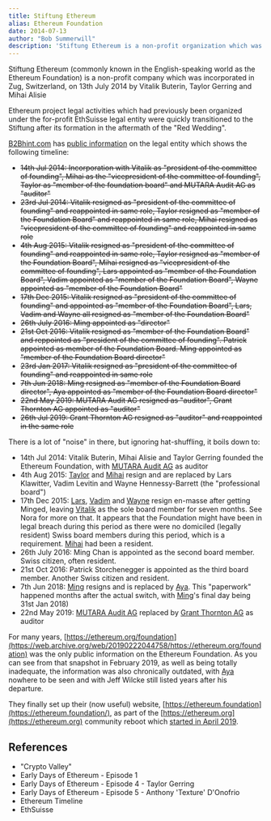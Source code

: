 ```yaml
---
title: Stiftung Ethereum
alias: Ethereum Foundation
date: 2014-07-13
author: "Bob Summerwill"
description: 'Stiftung Ethereum is a non-profit organization which was incorporated in Zug in July 2014.  It is more commonly known by its English name - the Ethereum Foundation.'
---
```


Stiftung Ethereum (commonly known in the English-speaking world as the Ethereum Foundation) is a non-profit company which was incorporated in Zug, Switzerland, on 13th July 2014 by Vitalik Buterin, Taylor Gerring and Mihai Alisie

Ethereum project legal activities which had previously been organized under the for-profit EthSuisse legal entity were quickly transitioned to the Stiftung after its formation in the aftermath of the "Red Wedding".

[B2Bhint.com](https://b2bhint.com) has [public information](https://b2bhint.com/en/company/ch/stiftung-ethereum--CHE-292.124.800) on the legal entity which shows the following timeline:

* ~~14th Jul 2014: Incorporation with Vitalik as "president of the committee of founding", Mihai as the "vicepresident of the committee of founding", Taylor as "member of the foundation board" and MUTARA Audit AG as "auditor"~~
* ~~23rd Jul 2014: Vitalik resigned as "president of the committee of founding" and reappointed in same role, Taylor resigned as "member of the Foundation Board" and reappointed in same role, Mihai resigned as "vicepresident of the committee of founding" and reappointed in same role~~
* ~~4th Aug 2015: Vitalik resigned as "president of the committee of founding" and reappointed in same role, Taylor resigned as "member of the Foundation Board", Mihai resigned as "vicepresident of the committee of founding", Lars appointed as "member of the Foundation Board", Vadim appointed as "member of the Foundation Board", Wayne appointed as "member of the Foundation Board"~~
* ~~17th Dec 2015: Vitalik resigned as "president of the committee of founding" and appointed as "member of the Foundation Board", Lars, Vadim and Wayne all resigned as "member of the Foundation Board"~~
* ~~26th July 2016: Ming appointed as "director"~~
* ~~21st Oct 2016: Vitalik resigned as "member of the Foundation Board" and reppointed as "president of the committee of founding".  Patrick appointed as member of the Foundation Board.  Ming appointed as "member of the Foundation Board director"~~
* ~~23rd Jan 2017: Vitalik resigned as "president of the committee of founding" and reappointed in same role~~
* ~~7th Jun 2018: Ming resigned as "member of the Foundation Board director", Aya appointed as "member of the Foundation Board director"~~
* ~~22nd May 2019: MUTARA Audit AG resigned as "auditor", Grant Thornton AG appointed as "auditor"~~
* ~~26th Jul 2019: Grant Thornton AG resigned as "auditor" and reappointed in the same role~~

There is a lot of "noise" in there, but ignoring hat-shuffling, it boils down to:

* 14th Jul 2014: Vitalik Buterin, Mihai Alisie and Taylor Gerring founded the Ethereum Foundation, with [MUTARA Audit AG](https://mutara.ch/en/) as auditor
* 4th Aug 2015: [Taylor]('/people/taylor-gerring/') and [Mihai]('/people/mihai-alisie/') resign and are replaced by Lars Klawitter, Vadim Levitin and Wayne Hennessy-Barrett (the "professional board")
* 17th Dec 2015: [Lars]('/people/lars-klawitter/'), [Vadim]('/people/vadim-levitin/') and [Wayne]('/people/wayne-hennessy-barrett/') resign en-masse after getting Minged, leaving [Vitalik]('/people/vitalik-buterin/') as the sole board member for seven months.  See Nora for more on that.  It appears that the Foundation might have been in legal breach during this period as there were no domiciled (legally resident) Swiss board members during this period, which is a requirement.  [Mihai]('/people/mihai-alisie/') had been a resident.
* 26th July 2016: Ming Chan is appointed as the second board member. Swiss citizen, often resident.
* 21st Oct 2016: Patrick Storchenegger is appointed as the third board member. Another Swiss citizen and resident.
* 7th Jun 2018: [Ming]('/people/ming-chan/') resigns and is replaced by [Aya]('/people/aya-miyaguchi/').  This "paperwork" happened months after the actual switch, with [Ming]('/people/ming-chan/')'s final day being 31st Jan 2018)
* 22nd May 2019: [MUTARA Audit AG](https://www.grantthornton.ch/en/) replaced by [Grant Thornton AG](https://www.grantthornton.ch/en/) as auditor

For many years, [https://ethereum.org/foundation](https://web.archive.org/web/20190222044758/https://ethereum.org/foundation) was the only public information on the Ethereum Foundation.  As you can see from that snapshot in February 2019, as well as being totally inadequate, the information was also chronically outdated, with [Aya]('/people/aya-miyaguchi/') nowhere to be seen and with Jeff Wilcke still listed years after his departure.

They finally set up their (now useful) website, [https://ethereum.foundation](https://ethereum.foundation/), as part of the [https://ethereum.org](https://ethereum.org) community reboot which [started in April 2019](https://blog.ethereum.org/2019/04/30/beginning-a-new-ethereum-org).


## References

- "Crypto Valley"
- Early Days of Ethereum - Episode 1
- Early Days of Ethereum - Episode 4 - Taylor Gerring
- Early Days of Ethereum - Episode 5 - Anthony 'Texture' D'Onofrio
- Ethereum Timeline
- EthSuisse
